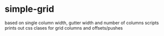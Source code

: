 # simple-grid
based on single column width, gutter width and number of columns scripts prints out css clases for grid columns and offsets/pushes
